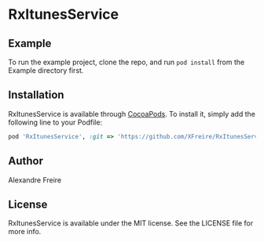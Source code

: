 # RxItunesService


## Example

To run the example project, clone the repo, and run `pod install` from the Example directory first.



## Installation

RxItunesService is available through [CocoaPods](https://cocoapods.org). To install
it, simply add the following line to your Podfile:

```ruby
pod 'RxItunesService', :git => 'https://github.com/XFreire/RxItunesService', :branch => 'master'
```

## Author

Alexandre Freire

## License

RxItunesService is available under the MIT license. See the LICENSE file for more info.

